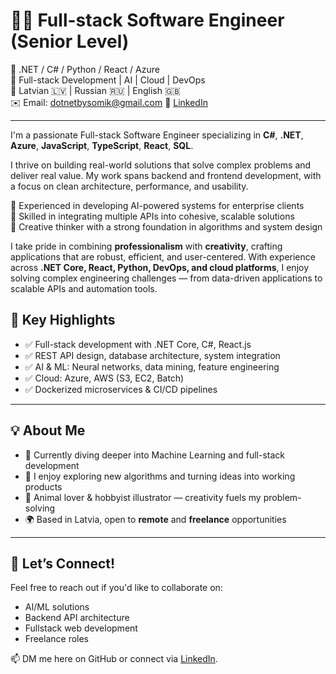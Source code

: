 # 👩‍💻 Full-stack Software Engineer (Senior Level)

🔹 .NET / C# / Python / React / Azure  
🔹 Full-stack Development | AI | Cloud | DevOps  
🔹 Latvian 🇱🇻 | Russian 🇷🇺 | English 🇬🇧  
✉️ Email: dotnetbysomik@gmail.com 
🔗 [LinkedIn](https://bit.ly/contactsomik)

---

I'm a passionate Full-stack Software Engineer specializing in **C#**, **.NET**, **Azure**, **JavaScript**, **TypeScript**, **React**, **SQL**.

I thrive on building real-world solutions that solve complex problems and deliver real value. My work spans backend and frontend development, with a focus on clean architecture, performance, and usability.

🔹 Experienced in developing AI-powered systems for enterprise clients  
🔹 Skilled in integrating multiple APIs into cohesive, scalable solutions  
🔹 Creative thinker with a strong foundation in algorithms and system design  

I take pride in combining **professionalism** with **creativity**, crafting applications that are robust, efficient, and user-centered.
With experience across **.NET Core, React, Python, DevOps, and cloud platforms**, I enjoy solving complex engineering challenges — from data-driven applications to scalable APIs and automation tools.

## 🧠 Key Highlights

- ✅ Full-stack development with .NET Core, C#, React.js  
- ✅ REST API design, database architecture, system integration  
- ✅ AI & ML: Neural networks, data mining, feature engineering  
- ✅ Cloud: Azure, AWS (S3, EC2, Batch)  
- ✅ Dockerized microservices & CI/CD pipelines

---

## 💡 About Me

- 🔬 Currently diving deeper into Machine Learning and full-stack development  
- 🧠 I enjoy exploring new algorithms and turning ideas into working products  
- 🐾 Animal lover & hobbyist illustrator — creativity fuels my problem-solving  
- 🌍 Based in Latvia, open to **remote** and **freelance** opportunities  

---

## 🤝 Let’s Connect!

Feel free to reach out if you'd like to collaborate on:
- AI/ML solutions
- Backend API architecture
- Fullstack web development
- Freelance roles

📫 DM me here on GitHub or connect via [LinkedIn](https://bit.ly/contactsomik).
